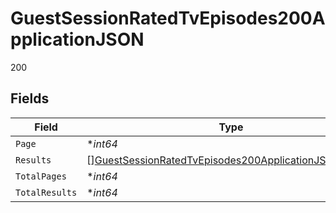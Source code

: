 # GuestSessionRatedTvEpisodes200ApplicationJSON

200


## Fields

| Field                                                                                                                                     | Type                                                                                                                                      | Required                                                                                                                                  | Description                                                                                                                               | Example                                                                                                                                   |
| ----------------------------------------------------------------------------------------------------------------------------------------- | ----------------------------------------------------------------------------------------------------------------------------------------- | ----------------------------------------------------------------------------------------------------------------------------------------- | ----------------------------------------------------------------------------------------------------------------------------------------- | ----------------------------------------------------------------------------------------------------------------------------------------- |
| `Page`                                                                                                                                    | **int64*                                                                                                                                  | :heavy_minus_sign:                                                                                                                        | N/A                                                                                                                                       | 1                                                                                                                                         |
| `Results`                                                                                                                                 | [][GuestSessionRatedTvEpisodes200ApplicationJSONResults](../../models/operations/guestsessionratedtvepisodes200applicationjsonresults.md) | :heavy_minus_sign:                                                                                                                        | N/A                                                                                                                                       |                                                                                                                                           |
| `TotalPages`                                                                                                                              | **int64*                                                                                                                                  | :heavy_minus_sign:                                                                                                                        | N/A                                                                                                                                       | 1                                                                                                                                         |
| `TotalResults`                                                                                                                            | **int64*                                                                                                                                  | :heavy_minus_sign:                                                                                                                        | N/A                                                                                                                                       | 1                                                                                                                                         |